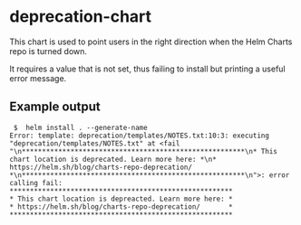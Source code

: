 # deprecation-chart

This chart is used to point users in the right direction when the Helm Charts repo is turned down.

It requires a value that is not set, thus failing to install but printing a useful error message.

## Example output

```shell
 $  helm install . --generate-name
Error: template: deprecation/templates/NOTES.txt:10:3: executing "deprecation/templates/NOTES.txt" at <fail "\n*******************************************************\n* This chart location is deprecated. Learn more here: *\n* https://helm.sh/blog/charts-repo-deprecation/       *\n*******************************************************\n">: error calling fail:
*******************************************************
* This chart location is depreacted. Learn more here: *
* https://helm.sh/blog/charts-repo-deprecation/       *
*******************************************************
```
